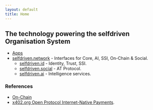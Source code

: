 ```yaml
---
layout: default
title: Home
---
```


## The technology powering the selfdriven Organisation System

- [Apps](https://selfdriven.fyi/apps)
- [selfdriven.network](https://selfdriven.network) - Interfaces for Core, AI, SSI, On-Chain & Social.
    - [selfdriven.id](https://selfdriven.id) - Identity, Trust, SSI.
    - [selfdriven.social](https://selfdriven.social) - AT Protocol.
    - [selfdriven.ai](https://selfdriven.ai) - Intelligence services.

### References
- [On-Chain](https://selfdriven.fyi/on-chain)
- [x402.org Open Protocol Internet-Native Payments](https://x402.org).
